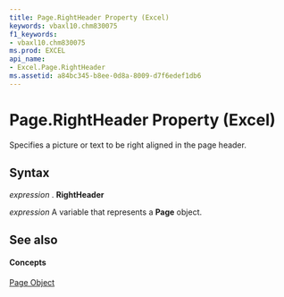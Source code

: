```yaml
---
title: Page.RightHeader Property (Excel)
keywords: vbaxl10.chm830075
f1_keywords:
- vbaxl10.chm830075
ms.prod: EXCEL
api_name:
- Excel.Page.RightHeader
ms.assetid: a84bc345-b8ee-0d8a-8009-d7f6edef1db6
---
```



# Page.RightHeader Property (Excel)

Specifies a picture or text to be right aligned in the page header.


## Syntax

 _expression_ . **RightHeader**

 _expression_ A variable that represents a **Page** object.


## See also


#### Concepts


[Page Object](page-object-excel.md)

